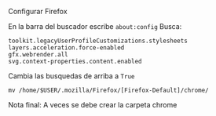 Configurar Firefox

En la barra del buscador escribe `about:config`
Busca:
```
toolkit.legacyUserProfileCustomizations.stylesheets
layers.acceleration.force-enabled
gfx.webrender.all
svg.context-properties.content.enabled
```
Cambia las busquedas de arriba a `True`

` mv /home/$USER/.mozilla/Firefox/[Firefox-Default]/chrome/ `

Nota final: A veces se debe crear la carpeta chrome

